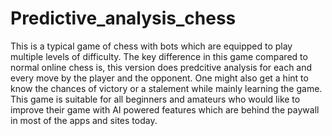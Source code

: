 # Predictive_analysis_chess
This is a typical game of chess with bots which are equipped to play multiple levels of difficulty.
The key difference in this game compared to normal online chess is, this version does predcitive analysis for each and every move by the player and the opponent. One might also get a hint to know the chances of victory or a stalement while mainly learning the game. 
This game is suitable for all beginners and amateurs who would like to improve their game with AI powered features which are behind the paywall in most of the apps and sites today.
